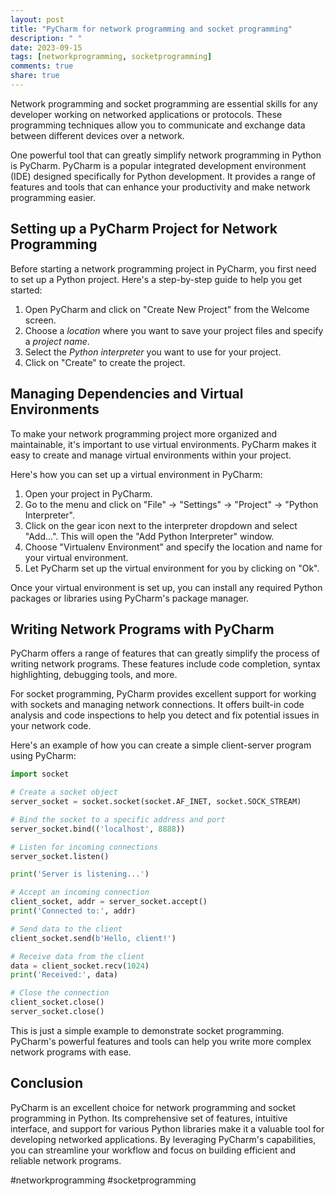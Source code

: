 ```yaml
---
layout: post
title: "PyCharm for network programming and socket programming"
description: " "
date: 2023-09-15
tags: [networkprogramming, socketprogramming]
comments: true
share: true
---
```


Network programming and socket programming are essential skills for any developer working on networked applications or protocols. These programming techniques allow you to communicate and exchange data between different devices over a network.

One powerful tool that can greatly simplify network programming in Python is PyCharm. PyCharm is a popular integrated development environment (IDE) designed specifically for Python development. It provides a range of features and tools that can enhance your productivity and make network programming easier.

## Setting up a PyCharm Project for Network Programming

Before starting a network programming project in PyCharm, you first need to set up a Python project. Here's a step-by-step guide to help you get started:

1. Open PyCharm and click on "Create New Project" from the Welcome screen.
2. Choose a *location* where you want to save your project files and specify a *project name*.
3. Select the *Python interpreter* you want to use for your project.
4. Click on "Create" to create the project.

## Managing Dependencies and Virtual Environments

To make your network programming project more organized and maintainable, it's important to use virtual environments. PyCharm makes it easy to create and manage virtual environments within your project.

Here's how you can set up a virtual environment in PyCharm:

1. Open your project in PyCharm.
2. Go to the menu and click on "File" -> "Settings" -> "Project" -> "Python Interpreter".
3. Click on the gear icon next to the interpreter dropdown and select "Add...". This will open the "Add Python Interpreter" window.
4. Choose "Virtualenv Environment" and specify the location and name for your virtual environment.
5. Let PyCharm set up the virtual environment for you by clicking on "Ok".

Once your virtual environment is set up, you can install any required Python packages or libraries using PyCharm's package manager.

## Writing Network Programs with PyCharm

PyCharm offers a range of features that can greatly simplify the process of writing network programs. These features include code completion, syntax highlighting, debugging tools, and more.

For socket programming, PyCharm provides excellent support for working with sockets and managing network connections. It offers built-in code analysis and code inspections to help you detect and fix potential issues in your network code.

Here's an example of how you can create a simple client-server program using PyCharm:

```python
import socket

# Create a socket object
server_socket = socket.socket(socket.AF_INET, socket.SOCK_STREAM)

# Bind the socket to a specific address and port
server_socket.bind(('localhost', 8888))

# Listen for incoming connections
server_socket.listen()

print('Server is listening...')

# Accept an incoming connection
client_socket, addr = server_socket.accept()
print('Connected to:', addr)

# Send data to the client
client_socket.send(b'Hello, client!')

# Receive data from the client
data = client_socket.recv(1024)
print('Received:', data)

# Close the connection
client_socket.close()
server_socket.close()
```

This is just a simple example to demonstrate socket programming. PyCharm's powerful features and tools can help you write more complex network programs with ease.

## Conclusion

PyCharm is an excellent choice for network programming and socket programming in Python. Its comprehensive set of features, intuitive interface, and support for various Python libraries make it a valuable tool for developing networked applications. By leveraging PyCharm's capabilities, you can streamline your workflow and focus on building efficient and reliable network programs.

#networkprogramming #socketprogramming